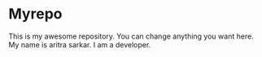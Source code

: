 # Myrepo

This is my awesome repository. You can change anything you want here. My name is aritra sarkar. I am a developer.
